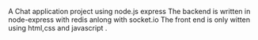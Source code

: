A Chat application project using node.js express
The backend is written in node-express with redis anlong with socket.io 
The front end is only witten using html,css and javascript .
